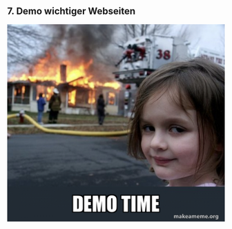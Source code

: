 ## 7. Demo wichtiger Webseiten <!-- .element class="custom-topic" -->

![Fire meme](media/fire.png) <!-- .element class="custom-fire" -->
